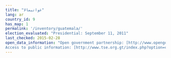 ```yaml
---
title: "غواتيمالا"
lang: ar
country_id: 9
has_map: 1
permalink: '/inventory/guatemala/'
election_evaluated: "Presidential: September 11, 2011"
last_checked: 2015-02-28
open_data_information: "Open government partnership: [http://www.opengovpartnership.org/country/guatemala](http://www.opengovpartnership.org/country/guatemala)  
Access to public information: [http://www.tse.org.gt/index.php?option=com\_wrapper&view=wrapper&Itemid=140](http://www.tse.org.gt/index.php?option=com_wrapper&view=wrapper&Itemid=140)"
---
```

